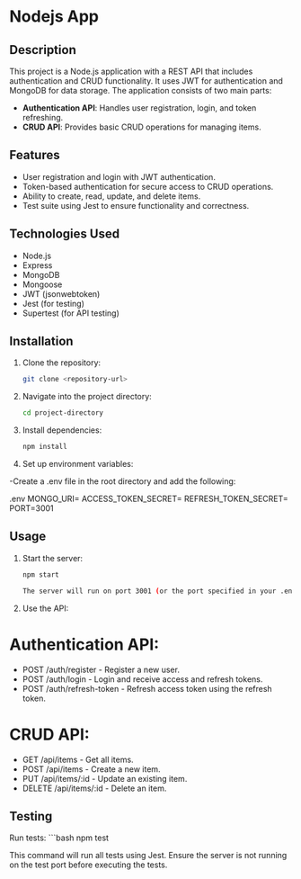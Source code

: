 # Nodejs App

## Description

This project is a Node.js application with a REST API that includes authentication and CRUD functionality. It uses JWT for authentication and MongoDB for data storage. The application consists of two main parts:
- **Authentication API**: Handles user registration, login, and token refreshing.
- **CRUD API**: Provides basic CRUD operations for managing items.

## Features

- User registration and login with JWT authentication.
- Token-based authentication for secure access to CRUD operations.
- Ability to create, read, update, and delete items.
- Test suite using Jest to ensure functionality and correctness.

## Technologies Used

- Node.js
- Express
- MongoDB
- Mongoose
- JWT (jsonwebtoken)
- Jest (for testing)
- Supertest (for API testing)

## Installation

1. Clone the repository:

   ```bash
   git clone <repository-url>

2. Navigate into the project directory:

    ```bash
    cd project-directory

3. Install dependencies:

    ```bash
    npm install

4. Set up environment variables:

-Create a .env file in the root directory and add the following:

.env
MONGO_URI=<your-mongodb-connection-string>
ACCESS_TOKEN_SECRET=<your-access-token-secret>
REFRESH_TOKEN_SECRET=<your-refresh-token-secret>
PORT=3001


## Usage

1. Start the server:
    ```bash
    npm start

   The server will run on port 3001 (or the port specified in your .env file).

2.  Use the API:

# Authentication API:

- POST /auth/register - Register a new user.
- POST /auth/login - Login and receive access and refresh tokens.
- POST /auth/refresh-token - Refresh access token using the refresh token.

# CRUD API:

- GET /api/items - Get all items.
- POST /api/items - Create a new item.
- PUT /api/items/:id - Update an existing item.
- DELETE /api/items/:id - Delete an item.

## Testing

Run tests:
    ```bash
    npm test
    
   This command will run all tests using Jest. Ensure the server is not running on the test port before executing the tests.
